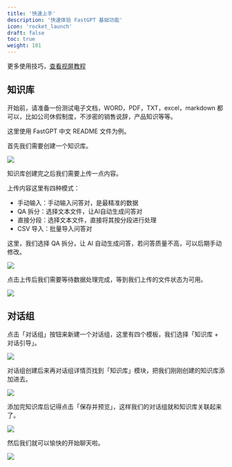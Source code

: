 ```yaml
---
title: '快速上手'
description: '快速体验 FastGPT 基础功能'
icon: 'rocket_launch'
draft: false
toc: true
weight: 101
---
```


更多使用技巧，[查看视屏教程](https://www.bilibili.com/video/BV1sH4y1T7s9)

## 知识库

开始前，请准备一份测试电子文档，WORD，PDF，TXT，excel，markdown 都可以，比如公司休假制度，不涉密的销售说辞，产品知识等等。

这里使用 FastGPT 中文 README 文件为例。

首先我们需要创建一个知识库。

![](/imgs/create-rep.png)

知识库创建完之后我们需要上传一点内容。

上传内容这里有四种模式：
- 手动输入：手动输入问答对，是最精准的数据
- QA 拆分：选择文本文件，让AI自动生成问答对
- 直接分段：选择文本文件，直接将其按分段进行处理
- CSV 导入：批量导入问答对

这里，我们选择 QA 拆分，让 AI 自动生成问答，若问答质量不高，可以后期手动修改。

![](/imgs/upload-data.png)

点击上传后我们需要等待数据处理完成，等到我们上传的文件状态为可用。

![](/imgs/upload-data2.png)

## 对话组

点击「对话组」按钮来新建一个对话组，这里有四个模板，我们选择「知识库 + 对话引导」。

![](/imgs/create-app.png)

对话组创建后来再对话组详情页找到「知识库」模块，把我们刚刚创建的知识库添加进去。

![](/imgs/create-app2.png)

添加完知识库后记得点击「保存并预览」，这样我们的对话组就和知识库关联起来了。

![](/imgs/create-app3.png)

然后我们就可以愉快的开始聊天啦。

![](/imgs/create-app4.png)
